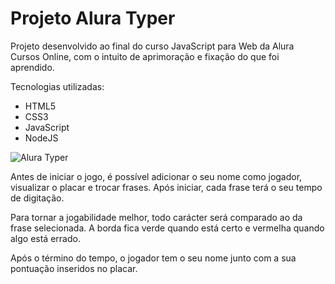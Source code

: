 # Projeto Alura Typer

Projeto desenvolvido ao final do curso JavaScript para Web da Alura Cursos Online, com o intuito de aprimoração e fixação do que foi aprendido.

Tecnologias utilizadas:

- HTML5
- CSS3
- JavaScript
- NodeJS

![Alura Typer](https://imgur.com/mhk6L5G)

Antes de iniciar o jogo, é possível adicionar o seu nome como jogador, visualizar o placar e trocar frases. Após iniciar, cada frase terá o seu tempo de digitação. 

Para tornar a jogabilidade melhor, todo carácter será comparado ao da frase selecionada. A borda fica verde quando está certo e vermelha quando algo está errado.

Após o término do tempo, o jogador tem o seu nome junto com a sua pontuação inseridos no placar.
